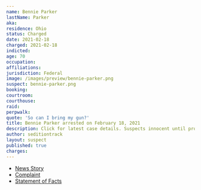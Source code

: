 ```yaml
---
name: Bennie Parker
lastName: Parker
aka:
residence: Ohio
status: Charged
date: 2021-02-18
charged: 2021-02-18
indicted:
age: 70
occupation:
affiliations:
jurisdiction: Federal
image: /images/preview/bennie-parker.png
suspect: bennie-parker.png
booking:
courtroom:
courthouse:
raid:
perpwalk:
quote: 'So can I bring my gun?'
title: Bennie Parker arrested on February 18, 2021
description: Click for latest case details. Suspects innocent until proven guilty.
author: seditiontrack
layout: suspect
published: true
charges:
---
```


- [News Story](https://www.dispatch.com/story/news/politics/state/2021/02/19/capitol-arrests-warren-county-couple-charged-jan-6-insurrection/4500408001/)
- [Complaint](https://htv-prod-media.s3.amazonaws.com/files/morrow-couple-1613747755.pdf)
- [Statement of Facts](https://htv-prod-media.s3.amazonaws.com/files/morrow-couple-1613747755.pdf)
